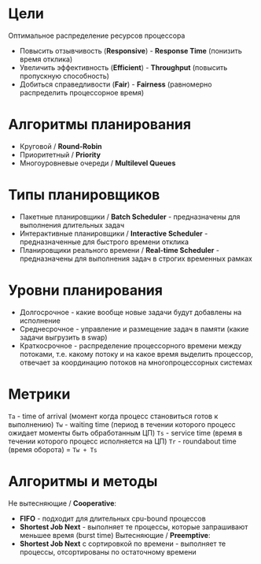# Цели
Оптимальное распределение ресурсов процессора
- Повысить отзывчивость (**Responsive**) - **Response Time** (понизить время отклика)
- Увеличить эффективность (**Efficient**) - **Throughput** (повысить пропускную способность)
- Добиться справедливости (**Fair**) - **Fairness** (равномерно распределить процессорное время)

# Алгоритмы планирования
- Круговой / **Round-Robin**
- Приоритетный / **Priority**
- Многоуровневые очереди / **Multilevel Queues**

# Типы планировщиков
- Пакетные планировщики / **Batch Scheduler** - предназначены для выполнения длительных задач
- Интерактивные планировщики / **Interactive Scheduler** - предназначенные для быстрого времени отклика
- Планировщики реального времени / **Real-time Scheduler** - предназначены для выполнения задач в строгих временных рамках

# Уровни планирования
- Долгосрочное - какие вообще новые задачи будут добавлены на исполнение
- Среднесрочное - управление и размещение задач в памяти (какие задачи выгрузить в swap)
- Краткосрочное - распределение процессорного времени между потоками, т.е. какому потоку и на какое время выделить процессор, отвечает за координацию потоков на многопроцессорных системах

# Метрики
`Ta` - time of arrival (момент когда процесс становиться готов к выполнению)
`Tw` - waiting time (период в течении которого процесс ожидает моменты быть обработанным ЦП)
`Ts` - service time (время в течении которого процесс исполняется на ЦП)
`Tr` - roundabout time (время оборота) = `Tw + Ts`

# Алгоритмы и методы
Не вытесняющие / **Cooperative**: 
- **FIFO** - подходит для длительных cpu-bound процессов
- **Shortest Job Next** - выполняет те процессы, которые запрашивают меньшее время (burst time)
Вытесняющие / **Preemptive**:
- **Shortest Job Next** c сортировкой по времени - выполняет те процессы, отсортированы по остаточному времени